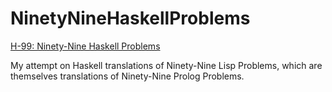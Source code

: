 NinetyNineHaskellProblems
=========================

[H-99: Ninety-Nine Haskell Problems](http://www.haskell.org/haskellwiki/H-99:_Ninety-Nine_Haskell_Problems)

<p>
My attempt on Haskell translations of Ninety-Nine Lisp Problems, which are themselves translations of Ninety-Nine Prolog Problems.
